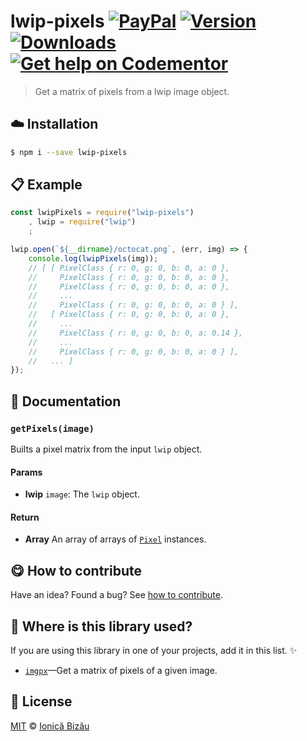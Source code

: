 
# lwip-pixels [![PayPal](https://img.shields.io/badge/%24-paypal-f39c12.svg)][paypal-donations] [![Version](https://img.shields.io/npm/v/lwip-pixels.svg)](https://www.npmjs.com/package/lwip-pixels) [![Downloads](https://img.shields.io/npm/dt/lwip-pixels.svg)](https://www.npmjs.com/package/lwip-pixels) [![Get help on Codementor](https://cdn.codementor.io/badges/get_help_github.svg)](https://www.codementor.io/johnnyb?utm_source=github&utm_medium=button&utm_term=johnnyb&utm_campaign=github)

> Get a matrix of pixels from a lwip image object.

## :cloud: Installation

```sh
$ npm i --save lwip-pixels
```


## :clipboard: Example



```js
const lwipPixels = require("lwip-pixels")
    , lwip = require("lwip")
    ;

lwip.open(`${__dirname}/octocat.png`, (err, img) => {
    console.log(lwipPixels(img));
    // [ [ PixelClass { r: 0, g: 0, b: 0, a: 0 },
    //     PixelClass { r: 0, g: 0, b: 0, a: 0 },
    //     PixelClass { r: 0, g: 0, b: 0, a: 0 },
    //     ...
    //     PixelClass { r: 0, g: 0, b: 0, a: 0 } ],
    //   [ PixelClass { r: 0, g: 0, b: 0, a: 0 },
    //     ...
    //     PixelClass { r: 0, g: 0, b: 0, a: 0.14 },
    //     ...
    //     PixelClass { r: 0, g: 0, b: 0, a: 0 } ],
    //   ... ]
});
```

## :memo: Documentation


### `getPixels(image)`
Builts a pixel matrix from the input `lwip` object.

#### Params
- **lwip** `image`: The `lwip` object.

#### Return
- **Array** An array of arrays of [`Pixel`](https://github.com/IonicaBizau/pixel-class) instances.



## :yum: How to contribute
Have an idea? Found a bug? See [how to contribute][contributing].

## :dizzy: Where is this library used?
If you are using this library in one of your projects, add it in this list. :sparkles:


 - [`imgpx`](https://github.com/IonicaBizau/imgpx#readme)—Get a matrix of pixels of a given image.

## :scroll: License

[MIT][license] © [Ionică Bizău][website]

[paypal-donations]: https://www.paypal.com/cgi-bin/webscr?cmd=_s-xclick&hosted_button_id=RVXDDLKKLQRJW
[donate-now]: http://i.imgur.com/6cMbHOC.png

[license]: http://showalicense.com/?fullname=Ionic%C4%83%20Biz%C4%83u%20%3Cbizauionica%40gmail.com%3E%20(http%3A%2F%2Fionicabizau.net)&year=2016#license-mit
[website]: http://ionicabizau.net
[contributing]: /CONTRIBUTING.md
[docs]: /DOCUMENTATION.md
